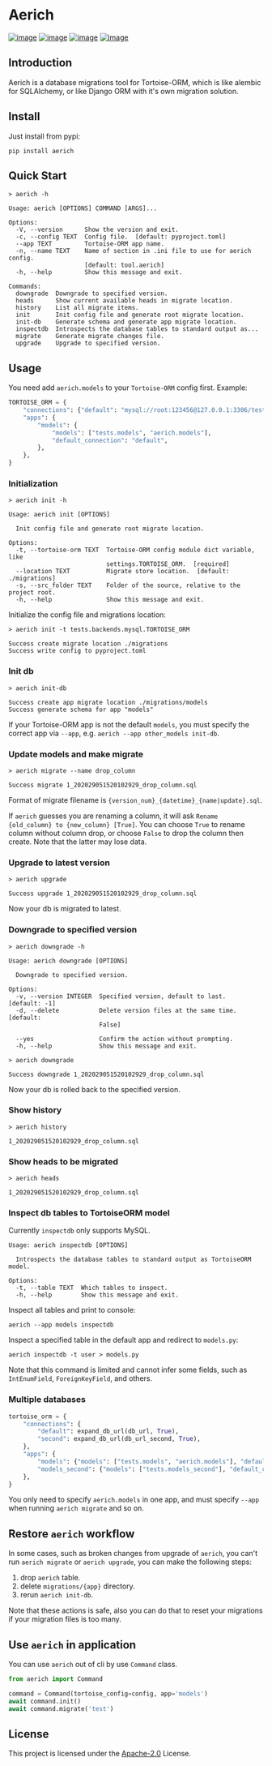 # Aerich

[![image](https://img.shields.io/pypi/v/aerich.svg?style=flat)](https://pypi.python.org/pypi/aerich)
[![image](https://img.shields.io/github/license/tortoise/aerich)](https://github.com/tortoise/aerich)
[![image](https://github.com/tortoise/aerich/workflows/pypi/badge.svg)](https://github.com/tortoise/aerich/actions?query=workflow:pypi)
[![image](https://github.com/tortoise/aerich/workflows/ci/badge.svg)](https://github.com/tortoise/aerich/actions?query=workflow:ci)

## Introduction

Aerich is a database migrations tool for Tortoise-ORM, which is like alembic for SQLAlchemy, or like Django ORM with
it\'s own migration solution.

## Install

Just install from pypi:

```shell
pip install aerich
```

## Quick Start

```shell
> aerich -h

Usage: aerich [OPTIONS] COMMAND [ARGS]...

Options:
  -V, --version      Show the version and exit.
  -c, --config TEXT  Config file.  [default: pyproject.toml]
  --app TEXT         Tortoise-ORM app name.
  -n, --name TEXT    Name of section in .ini file to use for aerich config.
                     [default: tool.aerich]
  -h, --help         Show this message and exit.

Commands:
  downgrade  Downgrade to specified version.
  heads      Show current available heads in migrate location.
  history    List all migrate items.
  init       Init config file and generate root migrate location.
  init-db    Generate schema and generate app migrate location.
  inspectdb  Introspects the database tables to standard output as...
  migrate    Generate migrate changes file.
  upgrade    Upgrade to specified version.
```

## Usage

You need add `aerich.models` to your `Tortoise-ORM` config first. Example:

```python
TORTOISE_ORM = {
    "connections": {"default": "mysql://root:123456@127.0.0.1:3306/test"},
    "apps": {
        "models": {
            "models": ["tests.models", "aerich.models"],
            "default_connection": "default",
        },
    },
}
```

### Initialization

```shell
> aerich init -h

Usage: aerich init [OPTIONS]

  Init config file and generate root migrate location.

Options:
  -t, --tortoise-orm TEXT  Tortoise-ORM config module dict variable, like
                           settings.TORTOISE_ORM.  [required]
  --location TEXT          Migrate store location.  [default: ./migrations]
  -s, --src_folder TEXT    Folder of the source, relative to the project root.
  -h, --help               Show this message and exit.
```

Initialize the config file and migrations location:

```shell
> aerich init -t tests.backends.mysql.TORTOISE_ORM

Success create migrate location ./migrations
Success write config to pyproject.toml
```

### Init db

```shell
> aerich init-db

Success create app migrate location ./migrations/models
Success generate schema for app "models"
```

If your Tortoise-ORM app is not the default `models`, you must specify the correct app via `--app`,
e.g. `aerich --app other_models init-db`.

### Update models and make migrate

```shell
> aerich migrate --name drop_column

Success migrate 1_202029051520102929_drop_column.sql
```

Format of migrate filename is
`{version_num}_{datetime}_{name|update}.sql`.

If `aerich` guesses you are renaming a column, it will ask `Rename {old_column} to {new_column} [True]`. You can choose
`True` to rename column without column drop, or choose `False` to drop the column then create. Note that the latter may
lose data.

### Upgrade to latest version

```shell
> aerich upgrade

Success upgrade 1_202029051520102929_drop_column.sql
```

Now your db is migrated to latest.

### Downgrade to specified version

```shell
> aerich downgrade -h

Usage: aerich downgrade [OPTIONS]

  Downgrade to specified version.

Options:
  -v, --version INTEGER  Specified version, default to last.  [default: -1]
  -d, --delete           Delete version files at the same time.  [default:
                         False]

  --yes                  Confirm the action without prompting.
  -h, --help             Show this message and exit.
```

```shell
> aerich downgrade

Success downgrade 1_202029051520102929_drop_column.sql
```

Now your db is rolled back to the specified version.

### Show history

```shell
> aerich history

1_202029051520102929_drop_column.sql
```

### Show heads to be migrated

```shell
> aerich heads

1_202029051520102929_drop_column.sql
```

### Inspect db tables to TortoiseORM model

Currently `inspectdb` only supports MySQL.

```shell
Usage: aerich inspectdb [OPTIONS]

  Introspects the database tables to standard output as TortoiseORM model.

Options:
  -t, --table TEXT  Which tables to inspect.
  -h, --help        Show this message and exit.
```

Inspect all tables and print to console:

```shell
aerich --app models inspectdb
```

Inspect a specified table in the default app and redirect to `models.py`:

```shell
aerich inspectdb -t user > models.py
```

Note that this command is limited and cannot infer some fields, such as `IntEnumField`, `ForeignKeyField`, and others.

### Multiple databases

```python
tortoise_orm = {
    "connections": {
        "default": expand_db_url(db_url, True),
        "second": expand_db_url(db_url_second, True),
    },
    "apps": {
        "models": {"models": ["tests.models", "aerich.models"], "default_connection": "default"},
        "models_second": {"models": ["tests.models_second"], "default_connection": "second", },
    },
}
```

You only need to specify `aerich.models` in one app, and must specify `--app` when running `aerich migrate` and so on.

## Restore `aerich` workflow

In some cases, such as broken changes from upgrade of `aerich`, you can't run `aerich migrate` or `aerich upgrade`, you
can make the following steps:

1. drop `aerich` table.
2. delete `migrations/{app}` directory.
3. rerun `aerich init-db`.

Note that these actions is safe, also you can do that to reset your migrations if your migration files is too many.

## Use `aerich` in application

You can use `aerich` out of cli by use `Command` class.

```python
from aerich import Command

command = Command(tortoise_config=config, app='models')
await command.init()
await command.migrate('test')
```

## License

This project is licensed under the
[Apache-2.0](https://github.com/long2ice/aerich/blob/master/LICENSE) License.
